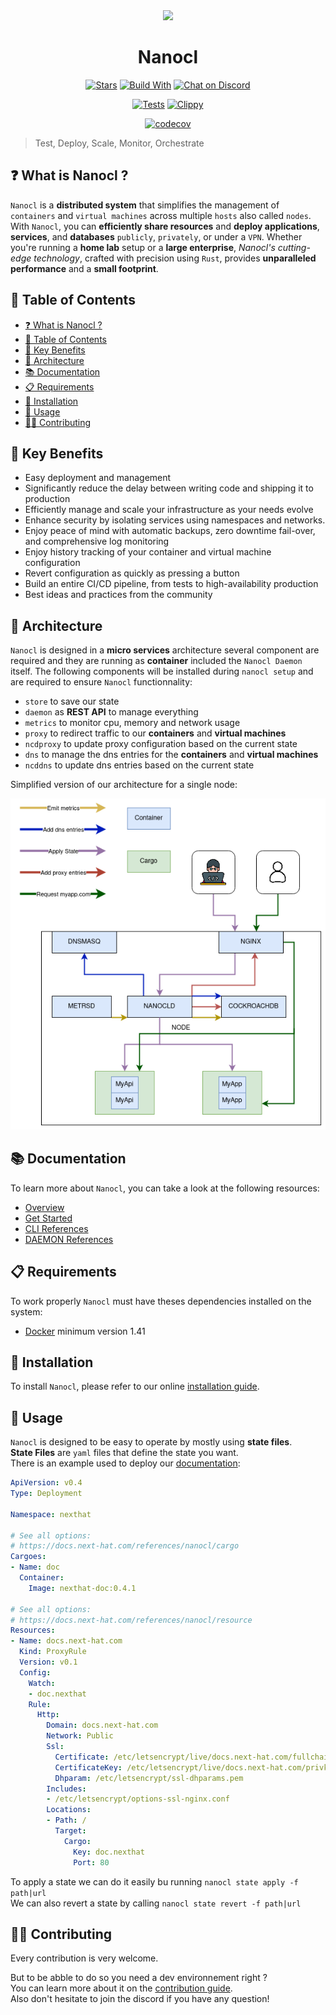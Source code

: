<div align="center">
  <img src="https://download.next-hat.com/ressources/images/logo.png" >
  <h1>Nanocl</h1>
  <p>

  [![Stars](https://img.shields.io/github/stars/nxthat/nanocl?label=%E2%AD%90%20stars%20%E2%AD%90)](https://github.com/nxthat/nanocl)
  [![Build With](https://img.shields.io/badge/built_with-Rust-dca282.svg?style=flat)](https://github.com/nxthat/nanocl)
  [![Chat on Discord](https://img.shields.io/discord/1011267493114949693?label=chat&logo=discord&style=flat)](https://discord.gg/WV4Aac8uZg)

  </p>

  <p>

  [![Tests](https://github.com/nxthat/nanocl/actions/workflows/tests.yml/badge.svg)](https://github.com/nxthat/nanocl/actions/workflows/tests.yml)
  [![Clippy](https://github.com/nxthat/nanocl/actions/workflows/clippy.yml/badge.svg)](https://github.com/nxthat/nanocl/actions/workflows/clippy.yml)

  </p>

  <p>

  [![codecov](https://codecov.io/gh/nxthat/nanocl/branch/nightly/graph/badge.svg?token=4I60HOW6HM)](https://codecov.io/gh/nxthat/nanocl)

  </p>

</div>

<blockquote>
 <span>
   Test, Deploy, Scale, Monitor, Orchestrate
 </span>
</blockquote>


## ❓ What is Nanocl ?

`Nanocl` is a **distributed system** that simplifies the management of `containers` and `virtual machines` across multiple `hosts` also called `nodes`.
With `Nanocl`, you can **efficiently share resources** and **deploy applications**, **services**, and **databases** `publicly`, `privately`, or under a `VPN`.
Whether you're running a **home lab** setup or a **large enterprise**, *Nanocl's cutting-edge technology*, crafted with precision using `Rust`, provides **unparalleled performance** and a **small footprint**.


## 📙 Table of Contents

* [❓ What is Nanocl ?](#-what-is-nanocl)
* [📙 Table of Contents](#-table-of-contents)
* [🚀 Key Benefits](#-key-benefits)
* [🧿 Architecture](#-architecture)
* [📚 Documentation](#-documentation)
* [📋 Requirements](#-requirements)
* [💾 Installation](#-installation)
* [🔧 Usage](#-usage)
* [👨‍💻 Contributing](#-contributing)


## 🚀 Key Benefits

* Easy deployment and management
* Significantly reduce the delay between writing code and shipping it to production
* Efficiently manage and scale your infrastructure as your needs evolve
* Enhance security by isolating services using namespaces and networks.
* Enjoy peace of mind with automatic backups, zero downtime fail-over, and comprehensive log monitoring
* Enjoy history tracking of your container and virtual machine configuration
* Revert configuration as quickly as pressing a button
* Build an entire CI/CD pipeline, from tests to high-availability production
* Best ideas and practices from the community


## 🧿 Architecture

`Nanocl` is designed in a **micro services** architecture several component are required and they are running as **container** included the `Nanocl Daemon` itself.
The following components will be installed during `nanocl setup` and are required to ensure `Nanocl` functionnality:

* `store` to save our state
* `daemon` as **REST API** to manage everything
* `metrics` to monitor cpu, memory and network usage
* `proxy` to redirect traffic to our **containers** and **virtual machines**
* `ncdproxy` to update proxy configuration based on the current state
* `dns` to manage the dns entries for the **containers** and **virtual machines**
* `ncddns` to update dns entries based on the current state

Simplified version of our architecture for a single node:

<div align="center">
  <img src="./doc/architecture.png" />
</div>


## 📚 Documentation

To learn more about `Nanocl`, you can take a look at the following resources:

- [Overview](https://docs.next-hat.com/guides/nanocl)
- [Get Started](https://docs.next-hat.com/guides/nanocl/get-started)
- [CLI References](https://docs.next-hat.com/references/nanocl/cli)
- [DAEMON References](https://docs.next-hat.com/references/nanocl/daemon/overview)


## 📋 Requirements

To work properly `Nanocl` must have theses dependencies installed on the system:

- [Docker](https://www.docker.com) minimum version 1.41


## 💾 Installation

To install `Nanocl`, please refer to our online [installation guide](https://docs.next-hat.com/setups/nanocl).


## 🔧 Usage

`Nanocl` is designed to be easy to operate by mostly using **state files**.<br />
**State Files** are `yaml` files that define the state you want.<br />
There is an example used to deploy our [documentation](https://docs.next-hat.com):

```yaml
ApiVersion: v0.4
Type: Deployment

Namespace: nexthat

# See all options:
# https://docs.next-hat.com/references/nanocl/cargo
Cargoes:
- Name: doc
  Container:
    Image: nexthat-doc:0.4.1

# See all options:
# https://docs.next-hat.com/references/nanocl/resource
Resources:
- Name: docs.next-hat.com
  Kind: ProxyRule
  Version: v0.1
  Config:
    Watch:
    - doc.nexthat
    Rule:
      Http:
        Domain: docs.next-hat.com
        Network: Public
        Ssl:
          Certificate: /etc/letsencrypt/live/docs.next-hat.com/fullchain.pem
          CertificateKey: /etc/letsencrypt/live/docs.next-hat.com/privkey.pem
          Dhparam: /etc/letsencrypt/ssl-dhparams.pem
        Includes:
        - /etc/letsencrypt/options-ssl-nginx.conf
        Locations:
        - Path: /
          Target:
            Cargo:
              Key: doc.nexthat
              Port: 80
```

To apply a state we can do it easily bu running `nanocl state apply -f path|url`<br />
We can also revert a state by calling `nanocl state revert -f path|url`

## 👨‍💻 Contributing

Every contribution is very welcome.

But to be abble to do so you need a dev environnement right ?<br />
You can learn more about it on the [contribution guide](./contributing.md).<br />
Also don't hesitate to join the discord if you have any question!
